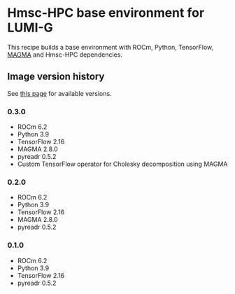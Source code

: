 # Hmsc-HPC base environment for LUMI-G

This recipe builds a base environment with ROCm, Python, TensorFlow, [MAGMA](https://icl.utk.edu/magma/) and Hmsc-HPC dependencies.

## Image version history

See [this page](../../../pkgs/container/hmsc-hpc-lumi-g-base) for available versions.

### 0.3.0

- ROCm 6.2
- Python 3.9
- TensorFlow 2.16
- MAGMA 2.8.0
- pyreadr 0.5.2
- Custom TensorFlow operator for Cholesky decomposition using MAGMA

### 0.2.0

- ROCm 6.2
- Python 3.9
- TensorFlow 2.16
- MAGMA 2.8.0
- pyreadr 0.5.2

### 0.1.0

- ROCm 6.2
- Python 3.9
- TensorFlow 2.16
- pyreadr 0.5.2
